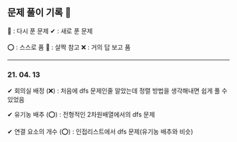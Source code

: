 ## 문제 풀이 기록 📝

🔄 : 다시 푼 문제   ✔ : 새로 푼 문제 </br></br>
⭕ : 스스로 품  🔺 : 살짝 참고   ❌ : 거의 답 보고 품

----------------------------------------------

### 21. 04. 13
✔ 회의실 배정 (❌) : 처음에 dfs 문제인줄 알았는데 정렬 방법을 생각해내면 쉽게 풀 수 있었음

✔ 유기농 배추 (⭕) : 전형적인 2차원배열에서의 dfs 문제 

✔ 연결 요소의 개수 (⭕) : 인접리스트에서 dfs 문제(유기농 배추와 비슷)

